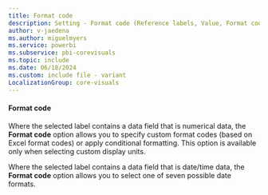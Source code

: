 ```yaml
---
title: Format code
description: Setting - Format code (Reference labels, Value, Format code)
author: v-jaedena
ms.author: miguelmyers
ms.service: powerbi
ms.subservice: pbi-corevisuals
ms.topic: include
ms.date: 06/18/2024
ms.custom: include file - variant
LocalizationGroup: core-visuals
---
```

#### Format code

Where the selected label contains a data field that is numerical data, the **Format code** option allows you to specify custom format codes (based on Excel format codes) or apply conditional formatting. This option is available only when selecting custom display units.  

Where the selected label contains a data field that is date/time data, the **Format code** option allows you to select one of seven possible date formats.
